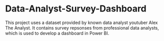# Data-Analyst-Survey-Dashboard

This project uses a dataset provided by known data analyst youtuber Alex The Analyst. It contains survey repsonses from professional data analysts, which is used to develop a dashboard in Power BI. 
